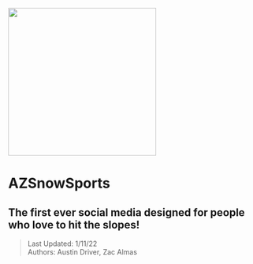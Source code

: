 <img src="https://github.com/ThatGhostToast/AZSnowSports/src/main/resources/static/assets/img/AZSnowSports-logos_white.png" width="300" height="300"> </br>
# AZSnowSports
## The first ever social media designed for people who love to hit the slopes!
> Last Updated: 1/11/22</br>
> Authors: Austin Driver, Zac Almas
